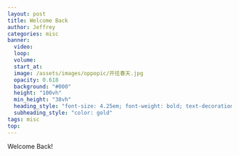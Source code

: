 ```yaml
---
layout: post
title: Welcome Back
author: Jeffrey
categories: misc
banner:
  video:
  loop: 
  volume: 
  start_at: 
  image: /assets/images/oppopic/开往春天.jpg 
  opacity: 0.618
  background: "#000"
  height: "100vh"
  min_height: "38vh"
  heading_style: "font-size: 4.25em; font-weight: bold; text-decoration: underline"
  subheading_style: "color: gold"
tags: misc
top:
---
```


Welcome Back!

